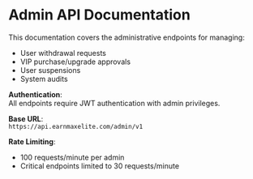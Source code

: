 # Admin API Documentation

This documentation covers the administrative endpoints for managing:
- User withdrawal requests
- VIP purchase/upgrade approvals
- User suspensions
- System audits

**Authentication**:  
All endpoints require JWT authentication with admin privileges.

**Base URL**:  
`https://api.earnmaxelite.com/admin/v1`

**Rate Limiting**:  
- 100 requests/minute per admin
- Critical endpoints limited to 30 requests/minute